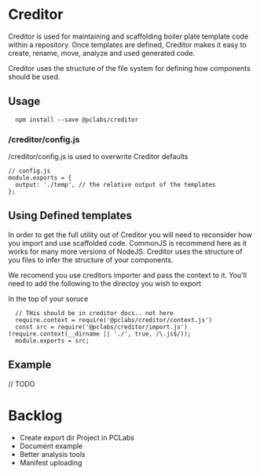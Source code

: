 # Creditor

Creditor is used for maintaining and scaffolding boiler plate template code within a repository. Once templates are defined, Creditor makes it easy to create, rename, move, analyze and used generated code.

Creditor uses the structure of the file system for defining how components should be used.

## Usage
```
  npm install --save @pclabs/creditor
```

### /creditor/config.js

/creditor/config.js is used to overwrite Creditor defaults
```
// config.js
module.exports = {
  output: './temp', // the relative output of the templates
};
```

## Using Defined templates

In order to get the full utility out of Creditor you will need to reconsider how you import and use scaffolded code. CommonJS is recommend here as it works for many more versions of NodeJS. Creditor uses the structure of you files to infer the structure of your components.

We recomend you use creditors importer and pass the context to it. You'll need to add the following to the directoy you wish to export

In the top of your soruce

```
  // THis should be in creditor docs.. not here
  require.context = require('@pclabs/creditor/context.js')
  const src = require('@pclabs/creditor/import.js')(require.context(__dirname || './', true, /\.js$/));
  module.exports = src;
```

## Example
// TODO

# Backlog
- Create export dir Project in PCLabs
- Document example
- Better analysis tools
- Manifest uploading